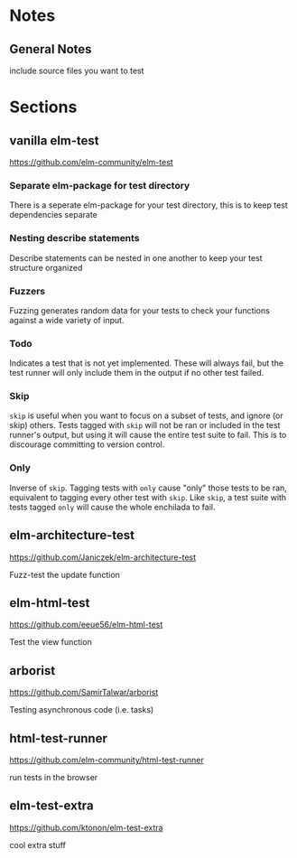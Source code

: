 # Notes
## General Notes
include source files you want to test

# Sections

## vanilla elm-test
https://github.com/elm-community/elm-test
### Separate elm-package for test directory
There is a seperate elm-package for your test directory, this is to keep test dependencies separate
### Nesting describe statements
Describe statements can be nested in one another to keep your test structure organized
### Fuzzers
Fuzzing generates random data for your tests to check your functions against a wide variety of input.
### Todo
Indicates a test that is not yet implemented. These will always fail, but the test runner will only include them in the output if no other test failed.
### Skip
`skip` is useful when you want to focus on a subset of tests, and ignore (or skip) others. Tests tagged with `skip` will not be ran or included in the test runner's output, but using it will cause the entire test suite to fail. This is to discourage committing to version control.
### Only
Inverse of `skip`. Tagging tests with `only` cause "only" those tests to be ran, equivalent to tagging every other test with `skip`. Like `skip`, a test suite with tests tagged `only` will cause the whole enchilada to fail.

## elm-architecture-test
https://github.com/Janiczek/elm-architecture-test

Fuzz-test the update function

## elm-html-test
https://github.com/eeue56/elm-html-test

Test the view function

## arborist
https://github.com/SamirTalwar/arborist

Testing asynchronous code (i.e. tasks)

## html-test-runner
https://github.com/elm-community/html-test-runner

run tests in the browser

## elm-test-extra
https://github.com/ktonon/elm-test-extra

cool extra stuff
